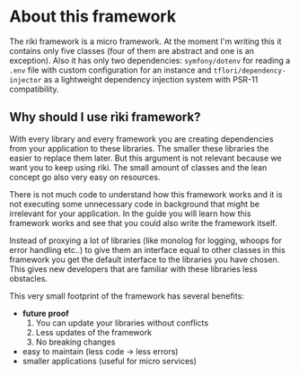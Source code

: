 # About this framework

The ríki framework is a micro framework. At the moment I'm writing this it contains only five classes (four of them are
abstract and one is an exception). Also it has only two dependencies: `symfony/dotenv` for reading a `.env` file with
custom configuration for an instance and `tflori/dependency-injector` as a lightweight dependency injection system with
PSR-11 compatibility.

## Why should I use rìki framework?

With every library and every framework you are creating dependencies from your application to these libraries. The
smaller these libraries the easier to replace them later. But this argument is not relevant because we want you to keep
using rìki. The small amount of classes and the lean concept go also very easy on resources.
 
There is not much code to understand how this framework works and it is not executing some unnecessary code in
background that might be irrelevant for your application. In the guide you will learn how this framework works and see
that you could also write the framework itself.

Instead of proxying a lot of libraries (like monolog for logging, whoops for error handling etc..) to give them an
interface equal to other classes in this framework you get the default interface to the libraries you have chosen. This
gives new developers that are familiar with these libraries less obstacles.

This very small footprint of the framework has several benefits:

* **future proof** 
  1. You can update your libraries without conflicts
  2. Less updates of the framework
  3. No breaking changes
* easy to maintain (less code -> less errors)
* smaller applications (useful for micro services) 
